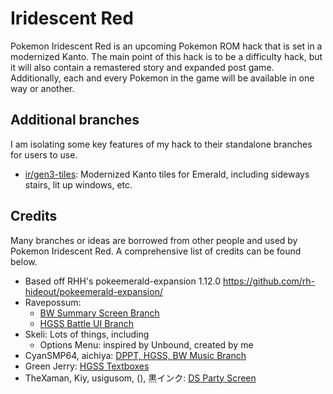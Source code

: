 # Iridescent Red
Pokemon Iridescent Red is an upcoming Pokemon ROM hack that is set in a modernized Kanto. The main point of this hack is to be a difficulty hack, but it will also contain a remastered story and expanded post game. Additionally, each and every Pokemon in the game will be available in one way or another.

## Additional branches
I am isolating some key features of my hack to their standalone branches for users to use.
- [ir/gen3-tiles](https://github.com/Greenphx9/pokeemerald-expansion/tree/ir/gen3-tiles): Modernized Kanto tiles for Emerald, including sideways stairs, lit up windows, etc.

## Credits
Many branches or ideas are borrowed from other people and used by Pokemon Iridescent Red. A comprehensive list of credits can be found below.
- Based off RHH's pokeemerald-expansion 1.12.0 https://github.com/rh-hideout/pokeemerald-expansion/
- Ravepossum: 
  - [BW Summary Screen Branch](https://github.com/ravepossum/pokeemerald-expansion/tree/bw_summary_screen_expansion)
  - [HGSS Battle UI Branch](https://github.com/ravepossum/pokeemerald-expansion/tree/hgss_battle_ui_expansion)
- Skeli: Lots of things, including
  - Options Menu: inspired by Unbound, created by me
- CyanSMP64, aichiya: [DPPT, HGSS, BW Music Branch](https://github.com/aichiya/pokeemerald-expansion/commits/pokeemerald-expansion-dppt-hgss-music-plus-bw-sequences/)
- Green Jerry: [HGSS Textboxes](https://www.pokecommunity.com/threads/firered-text-box-patches.410584/)
- TheXaman, Kiy, usigusom, (), 黒インク: [DS Party Screen](https://github.com/Greenphx9/pokeemerald-expansion/tree/ds-party-screen-expansion)